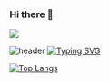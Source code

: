 ### Hi there 👋

<!--
**heeone1/heeone1** is a ✨ _special_ ✨ repository because its `README.md` (this file) appears on your GitHub profile.

Here are some ideas to get you started:

- 🔭 I’m currently working on ...
- 🌱 I’m currently learning ...
- 👯 I’m looking to collaborate on ...
- 🤔 I’m looking for help with ...
- 💬 Ask me about ...
- 📫 How to reach me: ...
- 😄 Pronouns: ...
- ⚡ Fun fact: ...
-->

<!--[![trophy](https://github-profile-trophy.vercel.app/?username=heeone1)](https://github.com/ryo-ma/github-profile-trophy)-->

<img src="https://github-profile-trophy.vercel.app/?username=heeone1&title=PullRequest,Commits,Reviews"> 


![header](https://capsule-render.vercel.app/api?type=waving&color=6994CDEE&text=&animation=twinkling&height=80)
[![Typing SVG](https://readme-typing-svg.demolab.com?font=Alkatra&weight=500&size=45&duration=3500&pause=3&color=6994CDEE&center=false&vCenter=false&multiline=true&repeat=true&width=1000&height=100&lines=HEE+WON+KIM)](https://git.io/typing-svg)

<!--![Anurag's GitHub stats](https://github-readme-stats.vercel.app/api?username=heeone1&show_icons=true&theme=transparent)-->
[![Top Langs](https://github-readme-stats.vercel.app/api/top-langs/?username=heeone1&layout=compact)](https://github.com/heeone1/github-readme-stats)
